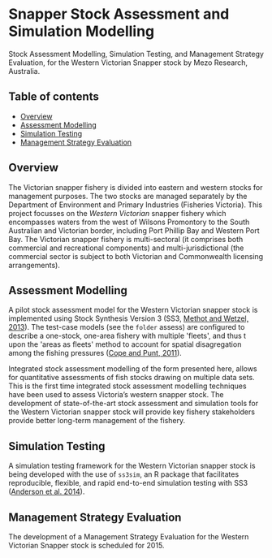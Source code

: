 Snapper Stock Assessment and Simulation Modelling
=================================================

Stock Assessment Modelling, Simulation Testing, and Management Strategy Evaluation, for the Western Victorian Snapper stock by Mezo Research, Australia.  

## Table of contents
- [Overview](#stock-assessment)
- [Assessment Modelling](#assessment-model)
- [Simulation Testing](#simulation-testing)
- [Management Strategy Evaluation](#management-strategy-evaluation)

## Overview
The Victorian snapper fishery is divided into eastern and western stocks for management purposes. The two stocks are managed separately by the Department of Environment and Primary Industries (Fisheries Victoria). This project focusses on the *Western Victorian* snapper fishery which encompasses waters from the west of Wilsons Promontory to the South Australian and Victorian border, including Port Phillip Bay and Western Port Bay. The Victorian snapper fishery is multi-sectoral (it comprises both commercial and recreational components) and multi-jurisdictional (the commercial sector is subject to both Victorian and Commonwealth licensing arrangements).

## Assessment Modelling
A pilot stock assessment model for the Western Victorian snapper stock is implemented using Stock Synthesis Version 3 (SS3, [Methot and Wetzel, 2013](http://dx.doi.org/doi:10.1016/j.fishres.2012.10.012)). The test-case models (see the `folder` assess) are configured to describe a one-stock, one-area fishery with multiple 'fleets', and thus t upon the 'areas as fleets' method to account for spatial disagregation among the fishing pressures  ([Cope and Punt, 2011](http://dx.doi.org/10.1016/j.fishres.2010.10.002)).

Integrated stock assessment modelling of the form presented here, allows for quantitative assessments of fish stocks drawing on multiple data sets. This is the first time integrated stock assessment modelling techniques have been used to assess Victoria’s western snapper stock. The development of state-of-the-art stock assessment and simulation tools for the Western Victorian snapper stock will provide key fishery stakeholders provide better long-term management of the fishery.

## Simulation Testing
A simulation testing framework for the Western Victorian snapper stock is being developed with the use of `ss3sim`, an R package that facilitates reproducible, flexible, and rapid end-to-end simulation testing with SS3 ([Anderson et al. 2014](http://www.plosone.org/article/info%3Adoi%2F10.1371%2Fjournal.pone.0092725)).

## Management Strategy Evaluation
The development of a Management Strategy Evaluation for the Western Victorian Snapper stock is scheduled for 2015.